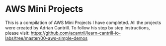 # AWS Mini Projects

This is a compilation of AWS Mini Projects I have completed. All the projects were created by Adrian Cantrill. To follow his step by step instructions, please visit: https://github.com/acantril/learn-cantrill-io-labs/tree/master/00-aws-simple-demos 


